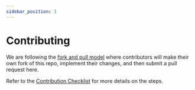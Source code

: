 ```yaml
---
sidebar_position: 3
---
```


# Contributing

We are following the
[fork and pull model](https://docs.github.com/en/pull-requests/collaborating-with-pull-requests/getting-started/about-collaborative-development-models)
where contributors will make their own fork of this repo, implement their changes, and then submit a
pull request here.

Refer to the
[Contribution Checklist](https://github.com/tableau/tableau-mcp/blob/main/CONTRIBUTING.md#contribution-checklist)
for more details on the steps.
